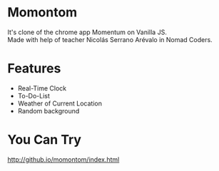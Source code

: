 # Momontom

It's clone of the chrome app Momentum on Vanilla JS.<br>
Made with help of teacher Nicolás Serrano Arévalo in Nomad Coders.

# Features

<ul>
 <li>Real-Time Clock</li>
 <li>To-Do-List</li>
 <li>Weather of Current Location</li>
 <li>Random background</li>
</ul>

# You Can Try
http://github.io/momontom/index.html
